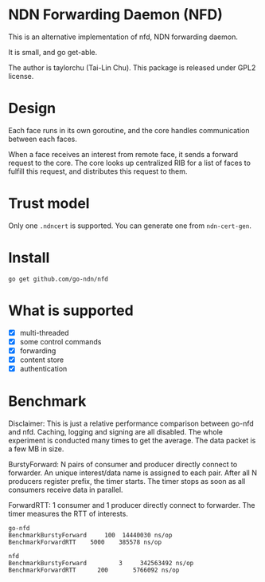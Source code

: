 # NDN Forwarding Daemon (NFD)

This is an alternative implementation of nfd, NDN forwarding daemon.

It is small, and go get-able.

The author is taylorchu (Tai-Lin Chu). This package is released under GPL2 license.

# Design

Each face runs in its own goroutine, and the core handles communication between each faces.

When a face receives an interest from remote face, it sends a forward request to the core. The core looks up centralized RIB for a list of faces to fulfill this request, and distributes this request to them.

# Trust model

Only one `.ndncert` is supported. You can generate one from `ndn-cert-gen`.

# Install
```
go get github.com/go-ndn/nfd
```

# What is supported

- [x] multi-threaded
- [x] some control commands
- [x] forwarding
- [x] content store
- [x] authentication

# Benchmark

Disclaimer: This is just a relative performance comparison between go-nfd and nfd. Caching, logging and signing are all disabled. The whole experiment is conducted many times to get the average. The data packet is a few MB in size.

BurstyForward: N pairs of consumer and producer directly connect to forwarder. An unique interest/data name is assigned to each pair. After all N producers register prefix, the timer starts. The timer stops as soon as all consumers receive data in parallel.

ForwardRTT: 1 consumer and 1 producer directly connect to forwarder. The timer measures the RTT of interests.

```
go-nfd
BenchmarkBurstyForward     100  14440030 ns/op
BenchmarkForwardRTT    5000    385578 ns/op

nfd
BenchmarkBurstyForward	       3	 342563492 ns/op
BenchmarkForwardRTT	     200	   5766092 ns/op
```

